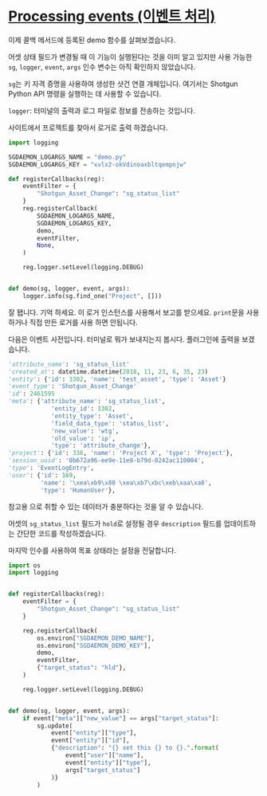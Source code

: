 # [Processing events (이벤트 처리)](https://youtu.be/YPZ1FWvhf7k?t=13m15s)

이제 콜백 메서드에 등록된 demo 함수를 살펴보겠습니다.

어셋 상태 필드가 변경될 때 이 기능이 실행된다는 것을 이미 알고 있지만 사용 가능한 `sg`, `logger`, `event`, `args` 인수 변수는 아직 확인하지 않았습니다.

`sg`는 키 자격 증명을 사용하여 생성한 샷건 연결 개체입니다. 여기서는 Shotgun Python API 명령을 실행하는 데 사용할 수 있습니다.

`logger`: 터미널의 출력과 로그 파일로 정보를 전송하는 것입니다.

사이트에서 프로젝트를 찾아서 로거로 출력 하겠습니다.

```python
import logging

SGDAEMON_LOGARGS_NAME = "demo.py"
SGDAEMON_LOGARGS_KEY = "xvlx2-okVdinoaxbltqempnjw"

def registerCallbacks(reg):
    eventFilter = {
        "Shotgun_Asset_Change": "sg_status_list"
    }
    reg.registerCallback(
        SGDAEMON_LOGARGS_NAME,
        SGDAEMON_LOGARGS_KEY,
        demo,
        eventFilter,
        None,
    )

    reg.logger.setLevel(logging.DEBUG)


def demo(sg, logger, event, args):
    logger.info(sg.find_one("Project", []))

```

잘 됍니다. 기억 하세요. 이 로거 인스턴스를 사용해서 보고를 받으세요. `print`문을 사용하거나 직접 만든 로거를 사용 하면 안됩니다.

다음은 이벤트 사전입니다. 터미널로 뭐가 보내지는지 봅시다. 플러그인에 출력을 보겠습니다.

```python
'attribute_name': 'sg_status_list'
'created_at': datetime.datetime(2018, 11, 23, 6, 35, 23)
'entity': {'id': 3302, 'name': 'test_asset', 'type': 'Asset'}
'event_type': 'Shotgun_Asset_Change'
'id': 2461595
'meta': {'attribute_name': 'sg_status_list',
            'entity_id': 3302,
            'entity_type': 'Asset',
            'field_data_type': 'status_list',
            'new_value': 'wtg',
            'old_value': 'ip',
            'type': 'attribute_change'},
'project': {'id': 336, 'name': 'Project X', 'type': 'Project'},
'session_uuid': '0b672a96-ee9e-11e8-b79d-0242ac110004',
'type': 'EventLogEntry',
'user': {'id': 169,
         'name': '\xea\xb9\x80 \xea\xb7\xbc\xeb\xaa\xa8',
         'type': 'HumanUser'},
```

참고용 으로 취할 수 있는 데이터가 충분하다는 것을 알 수 있습니다.

어셋의 `sg_status_list` 필드가 `hold`로 설정될 경우 `description` 필드를 업데이트하는 간단한 코드를 작성하겠습니다.

마지막 인수를 사용하여 목표 상태라는 설정을 전달합니다.

```python
import os
import logging


def registerCallbacks(reg):
    eventFilter = {
        "Shotgun_Asset_Change": "sg_status_list"
    }

    reg.registerCallback(
        os.environ["SGDAEMON_DEMO_NAME"],
        os.environ["SGDAEMON_DEMO_KEY"],
        demo,
        eventFilter,
        {"target_status": "hld"},
    )

    reg.logger.setLevel(logging.DEBUG)


def demo(sg, logger, event, args):
    if event["meta"]["new_value"] == args["target_status"]:
        sg.update(
            event["entity"]["type"],
            event["entity"]["id"],
            {"description": "{} set this {} to {}.".format(
                event["user"]["name"],
                event["entity"]["type"],
                args["target_status"]
            )}
        )
```